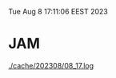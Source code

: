 Tue Aug  8 17:11:06 EEST 2023
# JAM
<a href='./cache/202308/08_17.log'>./cache/202308/08_17.log</a>
